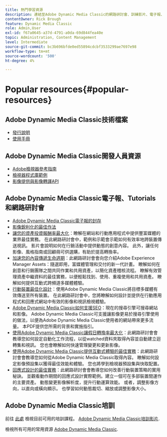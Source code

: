 ```yaml
---
title: 熱門學習資源
description: 連結至Adobe Dynamic Media Classic的網路研討會、訓練影片、電子報、最佳實務資訊和開發人員資源。
contentOwner: Rick Brough
feature: Dynamic Media Classic
role: Admin,User
exl-id: f67a0645-a37d-4791-a0da-69d844fea40e
topic: Administration, Content Management
level: Intermediate
source-git-commit: bc3b696bfde0ed55894cdcbf3533299ae7697e98
workflow-type: tm+mt
source-wordcount: '500'
ht-degree: 4%

---
```


# Popular resources{#popular-resources}

## Adobe Dynamic Media Classic技術檔案

* [發行說明](https://experienceleague.adobe.com/en/docs/dynamic-media-developer-resources/release-notes/s7rn2017)
* [使用手冊](introduction.md)

## Adobe Dynamic Media Classic開發人員資源

* [Adobe檢視器參考指南](https://experienceleague.adobe.com/en/docs/dynamic-media-developer-resources)
* [檢視器程式庫範例](https://landing.adobe.com/en/na/dynamic-media/ctir-2755/live-demos.html)
* [影像提供與影像轉譯API](https://experienceleague.adobe.com/en/docs/dynamic-media-developer-resources)

## Adobe Dynamic Media Classic電子報、Tutorials和網路研討會

* [Adobe Dynamic Media Classic電子報的封存](/help/using/dynamic-media-newsletter.md)
* [影像銳利化的最佳作法](/help/using/assets/s7_sharpening_images.pdf)
* [讓您的資產投資報酬率最大化](https://adobecustomersuccess.adobeconnect.com/p5ar3hfrrec/?launcher=false&amp;fcsContent=true&amp;pbMode=normal&amp;proto=true)：瞭解在網站和行動應用程式中提供豐富媒體的業界最佳實務。 在此網路研討會中，範例和示範會示範如何有效率地跨裝置傳送視訊。 影片會說明如何在行銷活動中提供動態的創意內容。 此外，讓任何影像、風格指南或回顧冊可供選購，有助於提高轉換率。
* [加速您的內容傳遞生命週期](https://adobecustomersuccess.adobeconnect.com/p88ducm9pqv/)：此網路研討會會向您介紹Adobe Experience Manager Assets：隨選即用，富媒體管理和交付的新一代計畫。 瞭解如何在創意和行銷團隊之間共同作業和共用資產，以簡化資產稽核流程。 瞭解有效管理資產中繼資料的最佳實務，以便輕鬆找到、使用、重複使用和共用資產。 瞭解如何提供互動式跨頻道多媒體體驗。
* [行動裝置最佳化設計](https://adobecustomersuccess.adobeconnect.com/p6oqd3wydif/?launcher=false&amp;fcsContent=true&amp;pbMode=normal&amp;proto=true)：使用Adobe Dynamic Media Classic將目標多媒體有效傳送至所有裝置。 在此網路研討會中，您將瞭解如何設計並提供在行動應用程式和回應式網站中有效的影像和視訊檢視體驗。
* [Adobe Dynamic Media Classic如何支援SEO](/help/using/assets/s7_seo.pdf)：現在的搜尋引擎可搜尋網站和影像。 Adobe Dynamic Media Classic可支援讓影像更易於搜尋引擎使用的做法，以便為Adobe Dynamic Media Classic使用者的網站帶來更多流量。 本PDF提供您所需的背景和實施指引。
* [使用Adobe Dynamic Media Classic讓假日轉換率最大化](https://adobecustomersuccess.adobeconnect.com/p32n1yr85c9/?proto=true)：此網路研討會會教導您如何設定自動化工作流程，以從watched資料夾取得內容並自動建立迴轉集和視訊。 您也會瞭解如何快速管理變更和更新影像。
* [使用Adobe Dynamic Media Classic提供互動式體驗的最佳實務](https://seminars.adobeconnect.com/p7wb8ej3u6d/)：此網路研討會會教導您如何從Adobe Dynamic Media Classic取得內容。 瞭解如何設定影像預設集以獲得最佳效能和體驗。 您也將學到檢視器預設集與快取配置。
* [回應式設計的最佳實務](https://offers.adobe.com/en/na/marketing/landings/_40458_responsive_design_live_on_demand_webinar.html)：此網路研討會會教導您如何改善行動裝置策略的實用秘訣。 並觀看動作期間的回應式設計實際範例。建立一個可在多部裝置間運作的主要資產。 動態變更影像解析度，提升行動運算效能。 或者，調整影像方向，以直向或橫向顯示。 也學習如何動態裁切、縮放或調整影像大小。

## Adobe Dynamic Media Classic培訓

前往 [此處](https://training.adobe.com/training/courses.html#product=adobe-scene7) 檢視目前可用的培訓課程。
[Adobe Dynamic Media Classic培訓影片](https://experienceleague.adobe.com/en/docs/dynamic-media-classic/using/intro/training-videos#intro).

檢視所有可用的常用資源 [Adobe Dynamic Media Classic](home.md).
